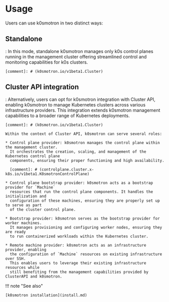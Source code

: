 # Usage

Users can use k0smotron in two distinct ways:

## Standalone

:   In this mode, standalone k0smotron manages only k0s control planes
    running in the management cluster offering streamlined control and
    monitoring capabilities for k0s clusters.

    [comment]: # (k0smotron.io/v1beta1.Cluster)

## Cluster API integration

:   Alternatively, users can opt for k0smotron integration with Cluster API,
    enabling k0smotron to manage Kubernetes clusters across various infrastructure
    providers. This integration extends k0smotron management capabilities to a broader
    range of Kubernetes deployments.

    [comment]: # (k0smotron.io/v1beta1.Cluster)

    Within the context of Cluster API, k0smotron can serve several roles:

    * Control plane provider: k0smotron manages the control plane within the management cluster.
      It orchestrates the creation, scaling, and management of the Kubernetes control plane
      components, ensuring their proper functioning and high availability.

      [comment]: # (controlplane.cluster.x-k8s.io/v1beta1.K0smotronControlPlane)

    * Control plane bootstrap provider: k0smotron acts as a bootstrap provider for `Machine`
      resources that run the control plane components. It handles the initialization and
      configuration of these machines, ensuring they are properly set up to serve as part
      of the cluster control plane.

    * Bootstrap provider: k0smotron serves as the bootstrap provider for worker machines.
      It manages provisioning and configuring worker nodes, ensuring they are ready
      to run containerized workloads within the Kubernetes cluster.

    * Remote machine provider: k0smotron acts as an infrastructure provider, enabling
      the configuration of `Machine` resources on existing infrastructure over SSH.
      This enables users to leverage their existing infrastructure resources while
      still benefiting from the management capabilities provided by ClusterAPI and k0smotron.

!!! note "See also"

    [k0smotron installation](install.md)
